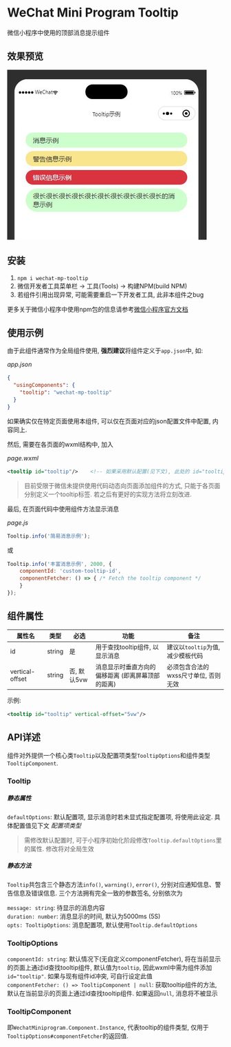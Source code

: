 # WeChat Mini Program Tooltip

微信小程序中使用的顶部消息提示组件

## 效果预览

![alt text](preview.jpg "Preview")

## 安装

1. `npm i wechat-mp-tooltip`
2. 微信开发者工具菜单栏 -> 工具(Tools) -> 构建NPM(build NPM)
3. 若组件引用出现异常, 可能需要重启一下开发者工具, 此非本组件之bug

更多关于微信小程序中使用npm包的信息请参考[微信小程序官方文档](https://developers.weixin.qq.com/miniprogram/dev/devtools/npm.html)

## 使用示例

由于此组件通常作为全局组件使用, **强烈建议**将组件定义于`app.json`中, 如:

_app.json_

```json
{
  "usingComponents": {
    "tooltip": "wechat-mp-tooltip"
  }
}
```

如果确实仅在特定页面使用本组件, 可以仅在页面对应的json配置文件中配置, 内容同上.

然后, 需要在各页面的wxml结构中, 加入

_page.wxml_

```xml
<tooltip id="tooltip"/>    <!-- 如果采用默认配置(见下文), 此处的 id="tooltip" 不可省略 -->
```

> 目前受限于微信未提供使用代码动态向页面添加组件的方式, 只能于各页面分别定义一个tooltip标签. 若之后有更好的实现方法将立刻改进.

最后, 在页面代码中使用组件方法显示消息

_page.js_

```javascript
Tooltip.info('简易消息示例');
```

或

```javascript
Tooltip.info('丰富消息示例', 2000, {
    componentId: 'custom-tooltip-id',
    componentFetcher: () => { /* Fetch the tooltip component */
    }
});
```

## 组件属性

| 属性名             | 类型     | 必选       | 功能                         | 备注                     |
|-----------------|--------|----------|----------------------------|------------------------|
| id              | string | 是        | 用于查找tooltip组件, 以显示消息       | 建议以`tooltip`为值, 减少模板代码 |
| vertical-offset | string | 否, 默认5vw | 消息显示时垂直方向的偏移距离 (即离屏幕顶部的距离) | 必须包含合法的wxss尺寸单位, 否则无效  |

示例:

```xml
<tooltip id="tooltip" vertical-offset="5vw"/>
```

## API详述

组件对外提供一个核心类`Tooltip`以及配置项类型`TooltipOptions`和组件类型`TooltipComponent`.

### Tooltip

##### 静态属性

`defaultOptions`: 默认配置项, 显示消息时若未显式指定配置项, 将使用此设定. 具体配置值见下文 _配置项类型_

> 需修改默认配置时, 可于小程序初始化阶段修改`Tooltip.defaultOptions`里的属性. 修改将对全局生效

##### 静态方法

`Tooltip`共包含三个静态方法`info()`, `warning()`, `error()`, 分别对应通知信息、警告信息及错误信息. 三个方法拥有完全一致的参数签名, 分别依次为

`message: string`: 待显示的消息内容  
`duration: number`: 消息显示的时间, 默认为5000ms (5S)  
`opts: TooltipOptions`: 消息配置项, 默认使用`Tooltip.defaultOptions`

### TooltipOptions

`componentId: string`: 默认情况下(无自定义componentFetcher), 将在当前显示的页面上通过id查找tooltip组件, 默认值为`tooltip`, 因此wxml中需为组件添加`id="tooltip"`. 如果与现有组件id冲突, 可自行设定此值  
`componentFetcher: () => TooltipComponent | null`: 获取tooltip组件的方法, 默认在当前显示的页面上通过id查找tooltip组件. 如果返回`null`, 消息将不被显示

### TooltipComponent

即`WechatMiniprogram.Component.Instance`, 代表tooltip的组件类型, 仅用于`TooltipOptions#componentFetcher`的返回值.